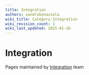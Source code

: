 ```yaml
---
title: Integration
authors: sandrobonazzola
wiki_title: Category:Integration
wiki_revision_count: 1
wiki_last_updated: 2015-01-16
---
```


# Integration

Pages maintained by [Integration](Integration) team

